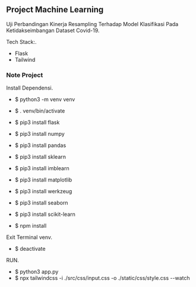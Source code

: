 ## Project Machine Learning
Uji Perbandingan Kinerja Resampling Terhadap Model Klasifikasi Pada Ketidakseimbangan Dataset Covid-19.

Tech Stack:.
- Flask
- Tailwind

### Note Project 

Install Dependensi.

- $ python3 -m venv venv
- $ . venv/bin/activate

- $ pip3 install flask
- $ pip3 install numpy
- $ pip3 install pandas
- $ pip3 install sklearn
- $ pip3 install imblearn
- $ pip3 install matplotlib
- $ pip3 install werkzeug
- $ pip3 install seaborn
- $ pip3 install scikit-learn
- $ npm install

Exit Terminal venv.
- $ deactivate

RUN.
- $ python3 app.py
- $ npx tailwindcss -i ./src/css/input.css -o ./static/css/style.css --watch

